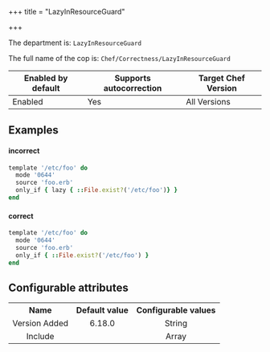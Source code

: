+++
title = "LazyInResourceGuard"

+++

<!-- This content is automatically generated. See https://github.com/chef/chef-web-docs/blob/main/generated/README.md -->

The department is: `LazyInResourceGuard`

The full name of the cop is: `Chef/Correctness/LazyInResourceGuard`

| Enabled by default | Supports autocorrection | Target Chef Version |
| --- | --- | --- |
| Enabled | Yes | All Versions |

## Examples


#### incorrect

```ruby
template '/etc/foo' do
  mode '0644'
  source 'foo.erb'
  only_if { lazy { ::File.exist?('/etc/foo')} }
end
```

#### correct

```ruby
template '/etc/foo' do
  mode '0644'
  source 'foo.erb'
  only_if { ::File.exist?('/etc/foo') }
end
```

## Configurable attributes

<table>
<tbody><tr>
<th>Name</th>
<th>Default value</th>
<th>Configurable values</th>
</tr>
<tr>
<td style="text-align:center">Version Added</td>
<td style="text-align:center">6.18.0</td>
<td style="text-align:center">String</td>
</tr>
<tr><td style="text-align:center">Include</td>
<td style="text-align:center"><ul>
</ul>
</td>
<td style="text-align:center">Array</td>
</tr></tbody></table>
